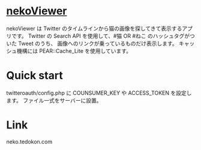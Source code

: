 [nekoViewer](http://neko.tedokon.com)
=================

nekoViewer は Twitter のタイムラインから猫の画像を探してきて表示するアプリです。
Twitter の Search API を使用して、#猫 OR #ねこ のハッシュタグがついた Tweet のうち、
画像へのリンクが乗っているものだけ表示します。
キャッシュ機構には PEAR::Cache_Lite を使用しています。

Quick start
===========

twitteroauth/config.php に COUNSUMER_KEY や ACCESS_TOKEN を設定します。
ファイル一式をサーバーに設置。

Link
====

neko.tedokon.com
